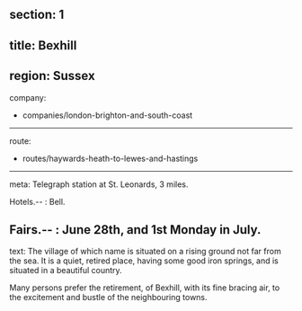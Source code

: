 section: 1
----
title: Bexhill
----
region: Sussex
----
company:
- companies/london-brighton-and-south-coast
----
route:
- routes/haywards-heath-to-lewes-and-hastings
----
meta: Telegraph station at St. Leonards, 3 miles.

Hotels.--
: Bell.

Fairs.--
: June 28th, and 1st Monday in July.
----
text: The village of which name is situated on a rising ground not far from the sea. It is a quiet, retired place, having some good iron springs, and is situated in a beautiful country.

Many persons prefer the retirement, of Bexhill, with its fine bracing air, to the excitement and bustle of the neighbouring towns.